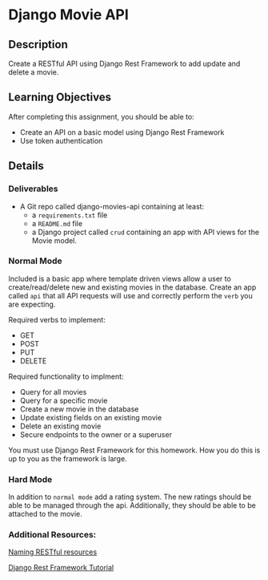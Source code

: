 # Django Movie API

## Description

Create a RESTful API using Django Rest Framework to add update and delete a movie. 

## Learning Objectives

After completing this assignment, you should be able to:

* Create an API on a basic model using Django Rest Framework
* Use token authentication

## Details

### Deliverables

* A Git repo called django-movies-api containing at least:
  * a `requirements.txt` file
  * a `README.md` file
  * a Django project called `crud` containing an app with API views for the Movie model.

### Normal Mode

Included is a basic app where template driven views allow a user to create/read/delete new and existing
movies in the database.  Create an app called `api` that all API requests will use and correctly perform the `verb` you are expecting.

Required verbs to implement:
 - GET
 - POST
 - PUT
 - DELETE

Required functionality to implment:
 - Query for all movies
 - Query for a specific movie
 - Create a new movie in the database
 - Update existing fields on an existing movie
 - Delete an existing movie
 - Secure endpoints to the owner or a superuser

You must use Django Rest Framework for this homework. How you do this is up to you as the framework is large.  

### Hard Mode

In addition to `normal mode` add a rating system.  The new ratings should be able to be managed through the api. Additionally, they should be able to be attached to the movie.

### Additional Resources:

[Naming RESTful resources](http://www.restapitutorial.com/lessons/restfulresourcenaming.html)

[Django Rest Framework Tutorial](http://www.django-rest-framework.org/#tutorial)
